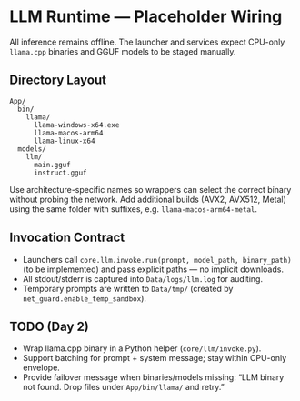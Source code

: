 # LLM Runtime — Placeholder Wiring

All inference remains offline. The launcher and services expect CPU-only `llama.cpp` binaries and GGUF models to be staged manually.

## Directory Layout
```
App/
  bin/
    llama/
      llama-windows-x64.exe
      llama-macos-arm64
      llama-linux-x64
  models/
    llm/
      main.gguf
      instruct.gguf
```

Use architecture-specific names so wrappers can select the correct binary without probing the network. Add additional builds (AVX2, AVX512, Metal) using the same folder with suffixes, e.g. `llama-macos-arm64-metal`.

## Invocation Contract
- Launchers call `core.llm.invoke.run(prompt, model_path, binary_path)` (to be implemented) and pass explicit paths — no implicit downloads.
- All stdout/stderr is captured into `Data/logs/llm.log` for auditing.
- Temporary prompts are written to `Data/tmp/` (created by `net_guard.enable_temp_sandbox`).

## TODO (Day 2)
- Wrap llama.cpp binary in a Python helper (`core/llm/invoke.py`).
- Support batching for prompt + system message; stay within CPU-only envelope.
- Provide failover message when binaries/models missing: “LLM binary not found. Drop files under `App/bin/llama/` and retry.”
